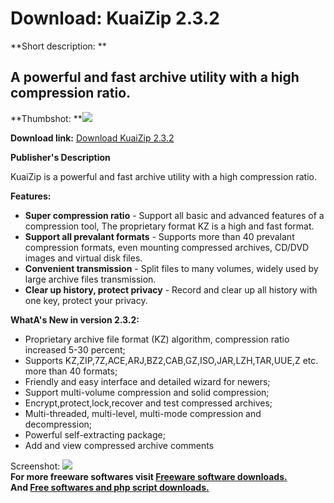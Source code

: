 # Download: KuaiZip 2.3.2

**Short description: **

## A powerful and fast archive utility with a high compression ratio.

  
**Thumbshot: **![](http://www.freewarefiles.com/screenshot/kuaizip_md.jpg)   
  
**Download link:** [Download KuaiZip 2.3.2](http://freesoftwares.boysofts.com/KuaiZip_program_71251.html)  
  

**Publisher's Description**  
  

KuaiZip is a powerful and fast archive utility with a high compression ratio.

**Features:**

  * **Super compression ratio** \- Support all basic and advanced features of a compression tool, The proprietary format KZ is a high and fast format. 
  * **Support all prevalant formats** \- Supports more than 40 prevalant compression formats, even mounting compressed archives, CD/DVD images and virtual disk files. 
  * **Convenient transmission** \- Split files to many volumes, widely used by large archive files transmission. 
  * **Clear up history, protect privacy** \- Record and clear up all history with one key, protect your privacy. 

**WhatA's New in version 2.3.2:**

  * Proprietary archive file format (KZ) algorithm, compression ratio increased 5-30 percent; 
  * Supports KZ,ZIP,7Z,ACE,ARJ,BZ2,CAB,GZ,ISO,JAR,LZH,TAR,UUE,Z etc. more than 40 formats; 
  * Friendly and easy interface and detailed wizard for newers; 
  * Support multi-volume compression and solid compression; 
  * Encrypt,protect,lock,recover and test compressed archives; 
  * Multi-threaded, multi-level, multi-mode compression and decompression; 
  * Powerful self-extracting package; 
  * Add and view compressed archive comments 

  
  
Screenshot: ![](http://www.freewarefiles.com/screenshot/kuaizip.jpg)  
**For more freeware softwares visit [Freeware software downloads.](http://freesoftwares.boysofts.com/)**   
**And [Free softwares and php script downloads.](http://www.boysofts.com/)**


